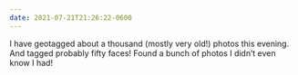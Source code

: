```yaml
---
date: 2021-07-21T21:26:22-0600
---
```


I have geotagged about a thousand (mostly very old!) photos this evening. And tagged probably fifty faces! Found a bunch of photos I didn’t even know I had!